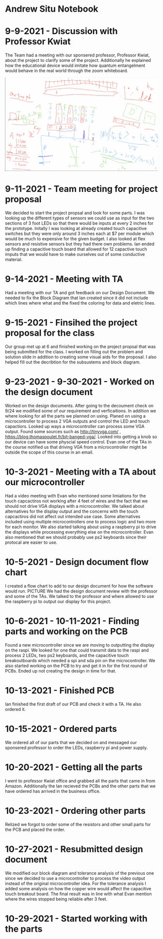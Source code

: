 # Andrew Situ Notebook

# 9-9-2021 - Discussion with Professor Kwiat

The Team had a meeting with our sponsered professor, Professor Kwiat, about the project to clarify some of the project. Additionally he explained how the educational device would imitate how quantum entangelment would behave in the real world through the zoom whiteboard.

<img src="9-9_Kwiat_Drawing.png" width = "600"/>

# 9-11-2021 - Team meeting for project proposal

We decided to start the project propsal and look for some parts. I was looking up the different types of sensors we could use as input for the two sections of 3 foot LEDs so that there would be inputs at every 2 inches for the prototype. Initally I was looking at already created touch capacitive switches but they were only around 3 inches each at $7 per module which would be much to expensive for the given budget. I also looked at flex sensors and resistive sensors but they had there own problems. Ian ended up finding a capacitive touch board that allowed for 12 capactive touch imputs that we would have to make ourselves out of some conductive material. 

# 9-14-2021 - Meeting with TA
Had a meeting with our TA and got feedback on our Design Document. We needed to fix the Block Diagram that Ian created since it did not include which lines where what and the fixed the coloring for data and eletric lines.

# 9-15-2021 - Finsihed the project proposal for the class
Our group met up at 6 and finished working on the project propsal that was being submitted for the class. I worked on filling out the problem and solution slide in addition to creating some visual aids for the proposal. I also helped fill out the decribtion for the subsustems and block diagram.

# 9-23-2021 - 9-30-2021 - Worked on the design document
Worked on the design documents. After going to the decoument check on 9/24 we modified some of our requirement and verficaitions. In addition we where looking for all the parts we planned on using. Planed on using a microcontroller to process 2 VGA outputs and control the LED and touch capactiors. Looked up ways a microcontroller can process some VGA output. Found some sources such as http://tinyvga.com/ , https://blog.thomaspoulet.fr/bit-banged-vga/. Looked into getting a knob so our device can have some physcial speed control. Evan one of the TAs in the course notified us that driving VGA from a microcontroller might be outside the scope of this course in an email.

# 10-3-2021 - Meeting with a TA about our microcontroller
Had a video meeting with Evan who mentioned some limiations for the touch capcactiros not working after 4 feet of wires and the fact that we should not drive VGA displays with a microcontroller. We talked about alternatives for the display output and the concerns with the touch capcactiros did not affect out intended use case. Some alternatives included using multiple microcontrollers one to process logic and two more for each monitor. We also started talking about using a raspberry pi to drive the displays while processing everything else on the microcontroller. Evan also mentioned that we should probably use ps2 keyboards since their protocal are easier to use.

# 10-5-2021 - Design document flow chart
I created a flow chart to add to our design document for how the software would run. 
PICTURE
We had the design document review with the professor and some of the TAs. We talked to the professor and where allowed to use the raspberry pi to output our display for this project.

# 10-6-2021 - 10-11-2021 - Finding parts and working on the PCB
Found a new microcontroller since we are moving to outputting the display on the raspi. We looked for one that could transmit data to the raspi and process 2 LEDs, two ps2 keyboards, and the capacitive touch breakoutboards which needed a spi and sda pin on the microcontroller. We also started working on the PCB to try and get it in for the first round of PCBs. Ended up not creating the design in time for that.

# 10-13-2021 - Finished PCB
Ian finished the first draft of our PCB and check it with a TA. He also ordered it.

# 10-15-2021 - Ordered parts
We ordered all of our parts that we decided on and messaged our sponsered professor to order the LEDs, raspberry pi and power supply.

# 10-20-2021 - Getting all the parts
I went to professor Kwiat office and grabbed all the parts that came in from Amazon. Additionally the Ian recieved the PCBs and the other parts that we have ordered has arrived in the business office.

# 10-23-2021 - Ordering other parts
Relized we forgot to order some of the resistors and other small parts for the PCB and placed the order.

# 10-27-2021 - Resubmitted design document
We modified our block diagram and tolerance analysis of the previous one since we decided to use a microcontroller to process the video output instead of the original microcontroller idea. For the tolerance analysis I added some analysis on how the copper wire would affect the capacitive touch breakout board. The final result was in line with what Evan mention where the wires stopped being reliable after 3 feet.

# 10-29-2021 - Started working with the parts



